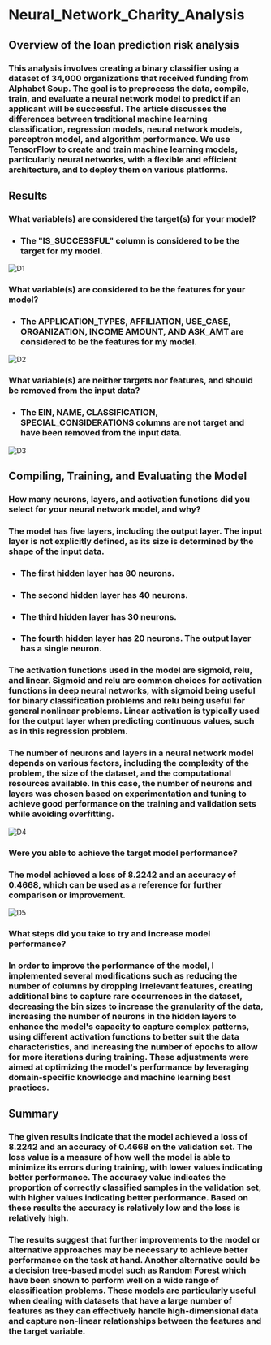 # Neural_Network_Charity_Analysis

## Overview of the loan prediction risk analysis
### This analysis involves creating a binary classifier using a dataset of 34,000 organizations that received funding from Alphabet Soup. The goal is to preprocess the data, compile, train, and evaluate a neural network model to predict if an applicant will be successful. The article discusses the differences between traditional machine learning classification, regression models, neural network models, perceptron model, and algorithm performance. We use TensorFlow to create and train machine learning models, particularly neural networks, with a flexible and efficient architecture, and to deploy them on various platforms.

## Results 
### What variable(s) are considered the target(s) for your model?
* ### The "IS_SUCCESSFUL" column is considered to be the target for my model.
![D1](https://user-images.githubusercontent.com/118647523/234757154-853962c6-efac-4e9f-ad6f-6075c3167778.png)

### What variable(s) are considered to be the features for your model?
* ### The APPLICATION_TYPES, AFFILIATION, USE_CASE, ORGANIZATION, INCOME AMOUNT, AND ASK_AMT are considered to be the features for my model.
![D2](https://user-images.githubusercontent.com/118647523/234757873-eeae1b39-7512-4439-a6ab-8a6b0064f943.png)

### What variable(s) are neither targets nor features, and should be removed from the input data?
* ### The EIN, NAME, CLASSIFICATION, SPECIAL_CONSIDERATIONS columns are not target and have been removed from the input data.
![D3](https://user-images.githubusercontent.com/118647523/234758142-b89bd3a4-bd3d-4d98-b98d-ffe5a19036b3.png)

## Compiling, Training, and Evaluating the Model
### How many neurons, layers, and activation functions did you select for your neural network model, and why?
### The model has five layers, including the output layer. The input layer is not explicitly defined, as its size is determined by the shape of the input data. 
* ### The first hidden layer has 80 neurons. 
* ### The second hidden layer has 40 neurons. 
* ### The third hidden layer has 30 neurons.
* ### The fourth hidden layer has 20 neurons. The output layer has a single neuron.
### The activation functions used in the model are sigmoid, relu, and linear. Sigmoid and relu are common choices for activation functions in deep neural networks, with sigmoid being useful for binary classification problems and relu being useful for general nonlinear problems. Linear activation is typically used for the output layer when predicting continuous values, such as in this regression problem.
### The number of neurons and layers in a neural network model depends on various factors, including the complexity of the problem, the size of the dataset, and the computational resources available. In this case, the number of neurons and layers was chosen based on experimentation and tuning to achieve good performance on the training and validation sets while avoiding overfitting.
![D4](https://user-images.githubusercontent.com/118647523/234758764-539db664-5bfc-4483-b102-da5eefd49cb7.png)

### Were you able to achieve the target model performance?
### The model achieved a loss of 8.2242 and an accuracy of 0.4668, which can be used as a reference for further comparison or improvement.
![D5](https://user-images.githubusercontent.com/118647523/234759086-8727f6d2-e202-435f-b631-2e5b29151cb1.png)


### What steps did you take to try and increase model performance?
### In order to improve the performance of the model, I implemented several modifications such as reducing the number of columns by dropping irrelevant features, creating additional bins to capture rare occurrences in the dataset, decreasing the bin sizes to increase the granularity of the data, increasing the number of neurons in the hidden layers to enhance the model's capacity to capture complex patterns, using different activation functions to better suit the data characteristics, and increasing the number of epochs to allow for more iterations during training. These adjustments were aimed at optimizing the model's performance by leveraging domain-specific knowledge and machine learning best practices.

## Summary 
### The given results indicate that the model achieved a loss of 8.2242 and an accuracy of 0.4668 on the validation set. The loss value is a measure of how well the model is able to minimize its errors during training, with lower values indicating better performance. The accuracy value indicates the proportion of correctly classified samples in the validation set, with higher values indicating better performance. Based on these results the accuracy is relatively low and the loss is relatively high. 

### The results suggest that further improvements to the model or alternative approaches may be necessary to achieve better performance on the task at hand. Another alternative could be a decision tree-based model such as Random Forest which have been shown to perform well on a wide range of classification problems. These models are particularly useful when dealing with datasets that have a large number of features as they can effectively handle high-dimensional data and capture non-linear relationships between the features and the target variable.
